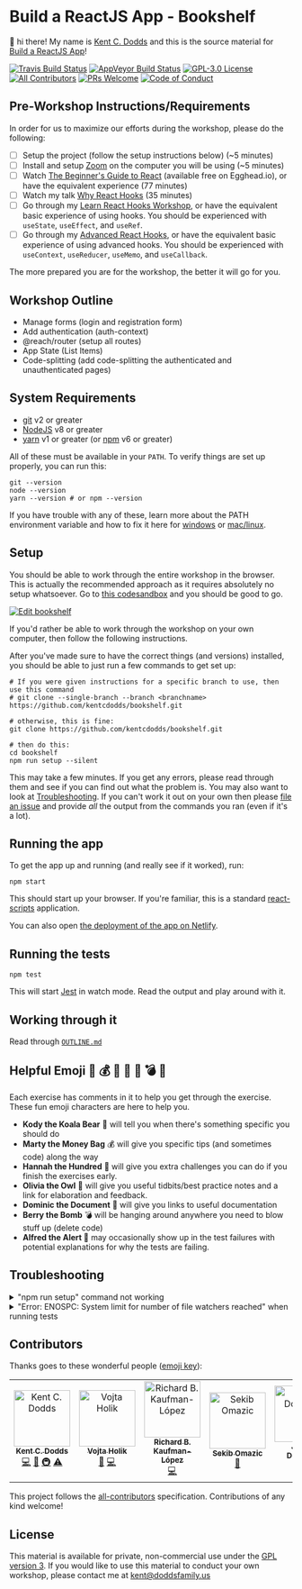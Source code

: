 # Build a ReactJS App - Bookshelf

👋 hi there! My name is [Kent C. Dodds](https://kentcdodds.com) and this is the
source material for
[Build a ReactJS App](https://kentcdodds.com/workshops/build-react-apps)!

[![Travis Build Status][build-badge]][build]
[![AppVeyor Build Status][win-build-badge]][win-build]
[![GPL-3.0 License][license-badge]][license]
[![All Contributors](https://img.shields.io/badge/all_contributors-5-orange.svg?style=flat-square)](#contributors)
[![PRs Welcome][prs-badge]][prs] [![Code of Conduct][coc-badge]][coc]

## Pre-Workshop Instructions/Requirements

In order for us to maximize our efforts during the workshop, please do the
following:

- [ ] Setup the project (follow the setup instructions below) (~5 minutes)
- [ ] Install and setup [Zoom](https://zoom.us) on the computer you will be
      using (~5 minutes)
- [ ] Watch [The Beginner's Guide to React](https://kcd.im/beginner-react)
      (available free on Egghead.io), or have the equivalent experience (77
      minutes)
- [ ] Watch my talk
      [Why React Hooks](https://www.youtube.com/watch?v=zWsZcBiwgVE&list=PLV5CVI1eNcJgNqzNwcs4UKrlJdhfDjshf)
      (35 minutes)
- [ ] Go through my
      [Learn React Hooks Workshop](https://kentcdodds.com/workshops/hooks), or
      have the equivalent basic experience of using hooks. You should be
      experienced with `useState`, `useEffect`, and `useRef`.
- [ ] Go through my
      [Advanced React Hooks](https://kentcdodds.com/workshops/advanced-react-hooks),
      or have the equivalent basic experience of using advanced hooks. You
      should be experienced with `useContext`, `useReducer`, `useMemo`, and
      `useCallback`.

The more prepared you are for the workshop, the better it will go for you.

## Workshop Outline

- Manage forms (login and registration form)
- Add authentication (auth-context)
- @reach/router (setup all routes)
- App State (List Items)
- Code-splitting (add code-splitting the authenticated and unauthenticated
  pages)

## System Requirements

- [git][git] v2 or greater
- [NodeJS][node] v8 or greater
- [yarn][yarn] v1 or greater (or [npm][npm] v6 or greater)

All of these must be available in your `PATH`. To verify things are set up
properly, you can run this:

```shell
git --version
node --version
yarn --version # or npm --version
```

If you have trouble with any of these, learn more about the PATH environment
variable and how to fix it here for [windows][win-path] or
[mac/linux][mac-path].

## Setup

You should be able to work through the entire workshop in the browser. This is
actually the recommended approach as it requires absolutely no setup whatsoever.
Go to
[this codesandbox](https://codesandbox.io/s/github/kentcdodds/bookshelf/tree/master)
and you should be good to go.

[![Edit bookshelf](https://codesandbox.io/static/img/play-codesandbox.svg)](https://codesandbox.io/s/github/kentcdodds/bookshelf/tree/master)

If you'd rather be able to work through the workshop on your own computer, then
follow the following instructions.

After you've made sure to have the correct things (and versions) installed, you
should be able to just run a few commands to get set up:

```shell
# If you were given instructions for a specific branch to use, then use this command
# git clone --single-branch --branch <branchname> https://github.com/kentcdodds/bookshelf.git

# otherwise, this is fine:
git clone https://github.com/kentcdodds/bookshelf.git

# then do this:
cd bookshelf
npm run setup --silent
```

This may take a few minutes. If you get any errors, please read through them and
see if you can find out what the problem is. You may also want to look at
[Troubleshooting](#troubleshooting). If you can't work it out on your own then
please [file an issue][issue] and provide _all_ the output from the commands you
ran (even if it's a lot).

## Running the app

To get the app up and running (and really see if it worked), run:

```shell
npm start
```

This should start up your browser. If you're familiar, this is a standard
[react-scripts](https://github.com/facebook/create-react-app) application.

You can also open
[the deployment of the app on Netlify](https://the-react-bookshelf.netlify.com/).

## Running the tests

```shell
npm test
```

This will start [Jest](http://facebook.github.io/jest) in watch mode. Read the
output and play around with it.

## Working through it

Read through [`OUTLINE.md`](./OUTLINE.md)

## Helpful Emoji 🐨 💰 💯 🦉 📜 💣 🚨

Each exercise has comments in it to help you get through the exercise. These fun
emoji characters are here to help you.

- **Kody the Koala Bear** 🐨 will tell you when there's something specific you
  should do
- **Marty the Money Bag** 💰 will give you specific tips (and sometimes code)
  along the way
- **Hannah the Hundred** 💯 will give you extra challenges you can do if you
  finish the exercises early.
- **Olivia the Owl** 🦉 will give you useful tidbits/best practice notes and a
  link for elaboration and feedback.
- **Dominic the Document** 📜 will give you links to useful documentation
- **Berry the Bomb** 💣 will be hanging around anywhere you need to blow stuff
  up (delete code)
- **Alfred the Alert 🚨** may occasionally show up in the test failures with
  potential explanations for why the tests are failing.

## Troubleshooting

<details>

<summary>"npm run setup" command not working</summary>

Here's what the setup script does. If it fails, try doing each of these things
individually yourself:

```
# verify your environment will work with the project
node ./scripts/verify

# install dependencies
npm install

# verify the project is ready to run
npm run lint
npm run test:coverage
npm run build
```

If any of those scripts fail, please try to work out what went wrong by the
error message you get. If you still can't work it out, feel free to [open an
issue][issue] with _all_ the output from that script. I will try to help if I
can.

</details>

<details>

<summary>
  "Error: ENOSPC: System limit for number of file watchers reached" when running
  tests
</summary>

Try increasing your system's file watchers limit:

```
echo fs.inotify.max_user_watches=524288 | sudo tee -a /etc/sysctl.conf && sudo sysctl -p
```

> Read more about what’s happening at
> https://github.com/guard/listen/wiki/Increasing-the-amount-of-inotify-watchers#the-technical-details

</details>

## Contributors

Thanks goes to these wonderful people
([emoji key](https://github.com/kentcdodds/all-contributors#emoji-key)):

<!-- ALL-CONTRIBUTORS-LIST:START - Do not remove or modify this section -->
<!-- prettier-ignore -->
<table>
  <tr>
    <td align="center"><a href="https://kentcdodds.com"><img src="https://avatars.githubusercontent.com/u/1500684?v=3" width="100px;" alt="Kent C. Dodds"/><br /><sub><b>Kent C. Dodds</b></sub></a><br /><a href="https://github.com/kentcdodds/bookshelf/commits?author=kentcdodds" title="Code">💻</a> <a href="https://github.com/kentcdodds/bookshelf/commits?author=kentcdodds" title="Documentation">📖</a> <a href="#infra-kentcdodds" title="Infrastructure (Hosting, Build-Tools, etc)">🚇</a> <a href="https://github.com/kentcdodds/bookshelf/commits?author=kentcdodds" title="Tests">⚠️</a></td>
    <td align="center"><a href="http://vojta.io"><img src="https://avatars2.githubusercontent.com/u/25487857?v=4" width="100px;" alt="Vojta Holik"/><br /><sub><b>Vojta Holik</b></sub></a><br /><a href="#design-vojtaholik" title="Design">🎨</a> <a href="https://github.com/kentcdodds/bookshelf/commits?author=vojtaholik" title="Code">💻</a></td>
    <td align="center"><a href="https://richardkaufman.dev"><img src="https://avatars0.githubusercontent.com/u/80982?v=4" width="100px;" alt="Richard B. Kaufman-López"/><br /><sub><b>Richard B. Kaufman-López</b></sub></a><br /><a href="https://github.com/kentcdodds/bookshelf/commits?author=Sparragus" title="Code">💻</a></td>
    <td align="center"><a href="https://github.com/SekibOmazic"><img src="https://avatars1.githubusercontent.com/u/3735902?v=4" width="100px;" alt="Sekib Omazic"/><br /><sub><b>Sekib Omazic</b></sub></a><br /><a href="https://github.com/kentcdodds/bookshelf/commits?author=SekibOmazic" title="Documentation">📖</a></td>
    <td align="center"><a href="https://stackshare.io/jdorfman/decisions"><img src="https://avatars1.githubusercontent.com/u/398230?v=4" width="100px;" alt="Justin Dorfman"/><br /><sub><b>Justin Dorfman</b></sub></a><br /><a href="#fundingFinding-jdorfman" title="Funding Finding">🔍</a></td>
  </tr>
</table>

<!-- ALL-CONTRIBUTORS-LIST:END -->

This project follows the
[all-contributors](https://github.com/kentcdodds/all-contributors)
specification. Contributions of any kind welcome!

## License

This material is available for private, non-commercial use under the
[GPL version 3](http://www.gnu.org/licenses/gpl-3.0-standalone.html). If you
would like to use this material to conduct your own workshop, please contact me
at kent@doddsfamily.us

[npm]: https://www.npmjs.com/
[node]: https://nodejs.org
[git]: https://git-scm.com/
[yarn]: https://yarnpkg.com/
[build-badge]:
  https://img.shields.io/travis/kentcdodds/bookshelf.svg?style=flat-square&logo=travis
[build]: https://travis-ci.org/kentcdodds/bookshelf
[license-badge]:
  https://img.shields.io/badge/license-GPL%203.0%20License-blue.svg?style=flat-square
[license]: https://github.com/kentcdodds/bookshelf/blob/master/README.md#license
[prs-badge]:
  https://img.shields.io/badge/PRs-welcome-brightgreen.svg?style=flat-square
[prs]: http://makeapullrequest.com
[donate-badge]:
  https://img.shields.io/badge/$-support-green.svg?style=flat-square
[donate]: http://kcd.im/donate
[coc-badge]:
  https://img.shields.io/badge/code%20of-conduct-ff69b4.svg?style=flat-square
[coc]: https://github.com/kentcdodds/bookshelf/blob/master/CODE_OF_CONDUCT.md
[emojis]: https://github.com/kentcdodds/all-contributors#emoji-key
[all-contributors]: https://github.com/kentcdodds/all-contributors
[win-path]:
  https://www.howtogeek.com/118594/how-to-edit-your-system-path-for-easy-command-line-access/
[mac-path]: http://stackoverflow.com/a/24322978/971592
[issue]: https://github.com/kentcdodds/bookshelf/issues/new
[win-build-badge]:
  https://img.shields.io/appveyor/ci/kentcdodds/bookshelf.svg?style=flat-square&logo=appveyor
[win-build]: https://ci.appveyor.com/project/kentcdodds/bookshelf
[coverage-badge]:
  https://img.shields.io/codecov/c/github/kentcdodds/bookshelf.svg?style=flat-square
[coverage]: https://codecov.io/github/kentcdodds/bookshelf
[watchman]: https://facebook.github.io/watchman/docs/install.html

